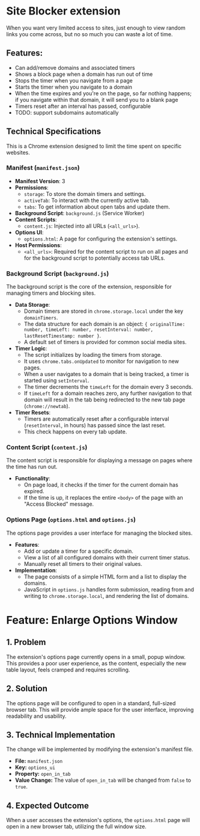 # Site Blocker extension

When you want very limited access to sites, just enough to view random links you come across, but no so much you can waste a lot of time.

## Features:
* Can add/remove domains and associated timers
* Shows a block page when a domain has run out of time
* Stops the timer when you navigate from a page
* Starts the timer when you navigate to a domain
* When the time expires and you're on the page, so far nothing happens; if you navigate within that domain, it will send you to a blank page
* Timers reset after an interval has passed, configurable
* TODO: support subdomains automatically

## Technical Specifications

This is a Chrome extension designed to limit the time spent on specific websites.

### Manifest (`manifest.json`)

*   **Manifest Version**: 3
*   **Permissions**:
    *   `storage`: To store the domain timers and settings.
    *   `activeTab`: To interact with the currently active tab.
    *   `tabs`: To get information about open tabs and update them.
*   **Background Script**: `background.js` (Service Worker)
*   **Content Scripts**:
    *   `content.js`: Injected into all URLs (`<all_urls>`).
*   **Options UI**:
    *   `options.html`: A page for configuring the extension's settings.
*   **Host Permissions**:
    *   `<all_urls>`: Required for the content script to run on all pages and for the background script to potentially access tab URLs.

### Background Script (`background.js`)

The background script is the core of the extension, responsible for managing timers and blocking sites.

*   **Data Storage**:
    *   Domain timers are stored in `chrome.storage.local` under the key `domainTimers`.
    *   The data structure for each domain is an object: `{ originalTime: number, timeLeft: number, resetInterval: number, lastResetTimestamp: number }`.
    *   A default set of timers is provided for common social media sites.
*   **Timer Logic**:
    *   The script initializes by loading the timers from storage.
    *   It uses `chrome.tabs.onUpdated` to monitor for navigation to new pages.
    *   When a user navigates to a domain that is being tracked, a timer is started using `setInterval`.
    *   The timer decrements the `timeLeft` for the domain every 3 seconds.
    *   If `timeLeft` for a domain reaches zero, any further navigation to that domain will result in the tab being redirected to the new tab page (`chrome://newtab`).
*   **Timer Resets**:
    *   Timers are automatically reset after a configurable interval (`resetInterval`, in hours) has passed since the last reset.
    *   This check happens on every tab update.

### Content Script (`content.js`)

The content script is responsible for displaying a message on pages where the time has run out.

*   **Functionality**:
    *   On page load, it checks if the timer for the current domain has expired.
    *   If the time is up, it replaces the entire `<body>` of the page with an "Access Blocked" message.

### Options Page (`options.html` and `options.js`)

The options page provides a user interface for managing the blocked sites.

*   **Features**:
    *   Add or update a timer for a specific domain.
    *   View a list of all configured domains with their current timer status.
    *   Manually reset all timers to their original values.
*   **Implementation**:
    *   The page consists of a simple HTML form and a list to display the domains.
    *   JavaScript in `options.js` handles form submission, reading from and writing to `chrome.storage.local`, and rendering the list of domains.

# Feature: Enlarge Options Window

## 1. Problem

The extension's options page currently opens in a small, popup window. This provides a poor user experience, as the content, especially the new table layout, feels cramped and requires scrolling.

## 2. Solution

The options page will be configured to open in a standard, full-sized browser tab. This will provide ample space for the user interface, improving readability and usability.

## 3. Technical Implementation

The change will be implemented by modifying the extension's manifest file.

*   **File:** `manifest.json`
*   **Key:** `options_ui`
*   **Property:** `open_in_tab`
*   **Value Change:** The value of `open_in_tab` will be changed from `false` to `true`.

## 4. Expected Outcome

When a user accesses the extension's options, the `options.html` page will open in a new browser tab, utilizing the full window size.